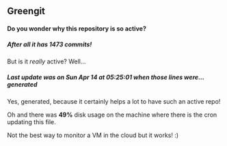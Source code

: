## Greengit

#### Do you wonder why this repository is so active?

##### After all it has 1473 commits!

But is it *really* active? Well...

##### Last update was on Sun Apr 14 at 05:25:01 when those lines were... generated

Yes, generated, because it certainly helps a lot to have such an active repo!

Oh and there was **49%** disk usage on the machine
where there is the cron updating this file.

Not the best way to monitor a VM in the cloud but it works! :)
